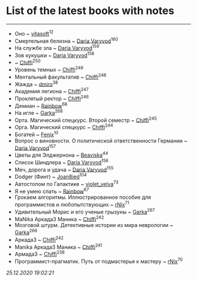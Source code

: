 # List of the latest books with notes
---

* Оно ~ [vitasoft](users/474/47446642-vkontakte)<sup>12</sup>
* Смертельная белизна ~ [Daria Varyvod](users/829/829893410524253-facebook)<sup>160</sup>
* На службе зла ~ [Daria Varyvod](users/829/829893410524253-facebook)<sup>159</sup>
* Зов кукушки ~ [Daria Varyvod](users/829/829893410524253-facebook)<sup>158</sup>
*  ~ [Chiffi](users/105/105831994080785626680-google)<sup>250</sup>
* Уровень темных ~ [Chiffi](users/105/105831994080785626680-google)<sup>249</sup>
* Ментальный факультатив ~ [Chiffi](users/105/105831994080785626680-google)<sup>248</sup>
* Жажда ~ [dmiro](users/571/5714115-vkontakte)<sup>38</sup>
* Академия легиона ~ [Chiffi](users/105/105831994080785626680-google)<sup>247</sup>
* Проклятый ректор ~ [Chiffi](users/105/105831994080785626680-google)<sup>246</sup>
* Демиан ~ [Rainbow](users/109/109787328219839805802-google)<sup>68</sup>
* На игле ~ [Garka](users/115/115753719718250012620-google)<sup>268</sup>
* Орта. Магический спецкурс. Второй семестр ~ [Chiffi](users/105/105831994080785626680-google)<sup>245</sup>
* Орга. Магический спецкурс ~ [Chiffi](users/105/105831994080785626680-google)<sup>244</sup>
* Богатей ~ [Fenix](users/111/111367585493471720963-google)<sup>10</sup>
* Вопрос о виновности. О политической ответственности Германии ~ [Daria Varyvod](users/829/829893410524253-facebook)<sup>157</sup>
* Цветы для Элджернона ~ [Beaviska](users/102/10202544960024508-facebook)<sup>44</sup>
* Список Шиндлера ~ [Daria Varyvod](users/829/829893410524253-facebook)<sup>156</sup>
* Меч, дорога и удача ~ [Daria Varyvod](users/829/829893410524253-facebook)<sup>155</sup>
* Dodger (Финт) ~ [Joan8ied](users/240/2401650-vkontakte)<sup>104</sup>
* Автостопом по Галактике ~ [violet_velva](users/116/116961712580551399099-google)<sup>73</sup>
* Я не умею спать ~ [Rainbow](users/109/109787328219839805802-google)<sup>67</sup>
* Грокаем алгоритмы. Иллюстрированное пособие для программистов и любопытствующих ~ [rNix](users/227/22742452-yandex)<sup>71</sup>
* Удивительный Морис и его ученые грызуны ~ [Garka](users/115/115753719718250012620-google)<sup>267</sup>
* MaNika Аркада3 Маника ~ [Chiffi](users/105/105831994080785626680-google)<sup>242</sup>
* Мозговой штурм. Детективные истории из мира неврологии ~ [Garka](users/115/115753719718250012620-google)<sup>266</sup>
* Аркада3 ~ [Chiffi](users/105/105831994080785626680-google)<sup>242</sup>
* Manika Аркада3 Маника ~ [Chiffi](users/105/105831994080785626680-google)<sup>241</sup>
* Армада3 ~ [Chiffi](users/105/105831994080785626680-google)<sup>238</sup>
* Программист-прагматик. Путь от подмастерья к мастеру ~ [rNix](users/227/22742452-yandex)<sup>70</sup>


_25.12.2020 19:02:21_
